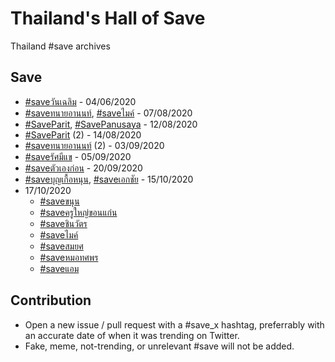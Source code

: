 # Thailand's Hall of Save

Thailand #save archives

## Save

- [#saveวันเฉลิม](https://twitter.com/search?q=%23saveวันเฉลิม) - 04/06/2020
- [#saveทนายอานนท์](https://twitter.com/search?q=%23saveทนายอานนท์), [#saveไมค์](https://twitter.com/search?q=%23saveไมค์) - 07/08/2020
- [#SaveParit](https://twitter.com/search?q=%23SaveParit), [#SavePanusaya](https://twitter.com/search?q=%23SavePanusaya) - 12/08/2020
- [#SaveParit](https://twitter.com/search?q=%23SaveParit) (2) - 14/08/2020
- [#saveทนายอานนท์](https://twitter.com/search?q=%23saveทนายอานนท์) (2) - 03/09/2020
- [#saveรัศมีแข](https://twitter.com/search?q=%23saveรัศมีแข) - 05/09/2020
- [#saveตัวเองก่อน](https://twitter.com/search?q=%23saveตัวเองก่อน) - 20/09/2020
- [#saveบุญเกื้อหนุน](https://twitter.com/search?q=%23saveบุญเกื้อหนุน), [#saveเอกชัย](https://twitter.com/search?q=%23saveเอกชัย) - 15/10/2020
- 17/10/2020
  - [#saveขนุน](https://twitter.com/hashtag/saveขนุน)
  - [#saveครูใหญ่ขอนแก่น](https://twitter.com/hashtag/saveครูใหญ่ขอนแก่น)
  - [#saveชินวัตร](https://twitter.com/hashtag/saveชินวัตร)
  - [#saveไมค์](https://twitter.com/hashtag/saveไมค์)
  - [#saveสมยศ](https://twitter.com/hashtag/saveสมยศ)
  - [#saveหมอทศพร](https://twitter.com/hashtag/saveหมอทศพร)
  - [#saveแอม](https://twitter.com/hashtag/saveแอม)

## Contribution

- Open a new issue / pull request with a #save_x hashtag, preferrably with an accurate date of when it was trending on Twitter.
- Fake, meme, not-trending, or unrelevant #save will not be added.
